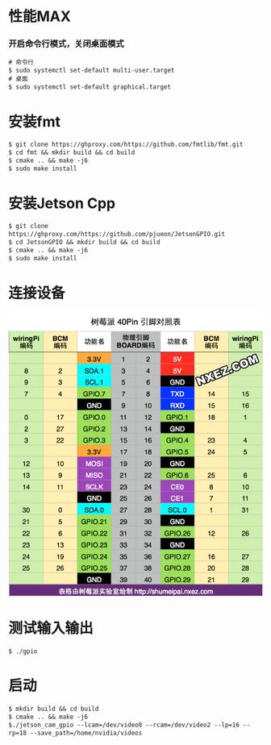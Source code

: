 # 性能MAX
### 开启命令行模式，关闭桌面模式
```shell
# 命令行
$ sudo systemctl set-default multi-user.target
# 桌面
$ sudo systemctl set-default graphical.target 
```
# 安装fmt
```shell
$ git clone https://ghproxy.com/https://github.com/fmtlib/fmt.git
$ cd fmt && mkdir build && cd build
$ cmake .. && make -j6
$ sudo make install
```

# 安装Jetson Cpp
```shell
$ git clone https://ghproxy.com/https://github.com/pjueon/JetsonGPIO.git
$ cd JetsonGPIO && mkdir build && cd build
$ cmake .. && make -j6
$ sudo make install
```

# 连接设备
<img src="./images/rpi-pins-40-0.png"/>

# 测试输入输出
```shell
$ ./gpio
```
# 启动
```shell
$ mkdir build && cd build
$ cmake .. && make -j6
$./jetson_cam_gpio --lcam=/dev/video0 --rcam=/dev/video2 --lp=16 --rp=18 --save_path=/home/nvidia/videos
```